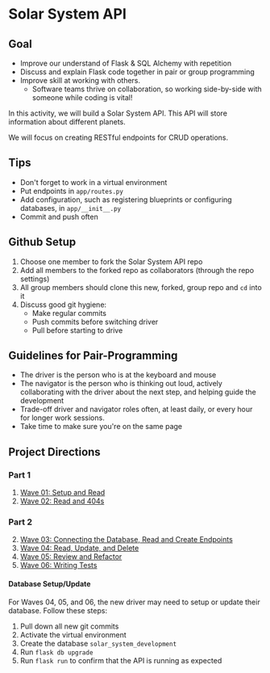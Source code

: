 # Solar System API

## Goal


* Improve our understand of Flask & SQL Alchemy with repetition
* Discuss and explain Flask code together in pair or group programming
* Improve skill at working with others. 
    * Software teams thrive on collaboration, so working side-by-side with someone while coding is vital!

In this activity, we will build a Solar System API. This API will store information about different planets.

We will focus on creating RESTful endpoints for CRUD operations.

## Tips

- Don't forget to work in a virtual environment
- Put endpoints in `app/routes.py`
- Add configuration, such as registering blueprints or configuring databases, in `app/__init__.py`
- Commit and push often

## Github Setup

1. Choose one member to fork the Solar System API repo 
1. Add all members to the forked repo as collaborators (through the repo settings)
1. All group members should clone this new, forked, group repo and `cd` into it
1. Discuss good git hygiene: 
    * Make regular commits
    * Push commits before switching driver
    * Pull before starting to drive

## Guidelines for Pair-Programming

- The driver is the person who is at the keyboard and mouse
- The navigator is the person who is thinking out loud, actively collaborating with the driver about the next step, and helping guide the development
- Trade-off driver and navigator roles often, at least daily, or every hour for longer work sessions.
- Take time to make sure you're on the same page

## Project Directions

### Part 1
1. [Wave 01: Setup and Read](./project-directions/wave_01.md)
3. [Wave 02: Read and 404s](./project-directions/wave_02.md)


### Part 2
2. [Wave 03: Connecting the Database, Read and Create Endpoints](./project-directions/wave_03.md)
3. [Wave 04: Read, Update, and Delete](./project-directions/wave_04.md)
4. [Wave 05: Review and Refactor](./project-directions/wave_05.md)
5. [Wave 06: Writing Tests](./project-directions/wave_06.md)

#### Database Setup/Update
For Waves 04, 05, and 06, the new driver may need to setup or update their database. Follow these steps:

1. Pull down all new git commits
1. Activate the virtual environment
1. Create the database `solar_system_development`
1. Run `flask db upgrade`
1. Run `flask run` to confirm that the API is running as expected

